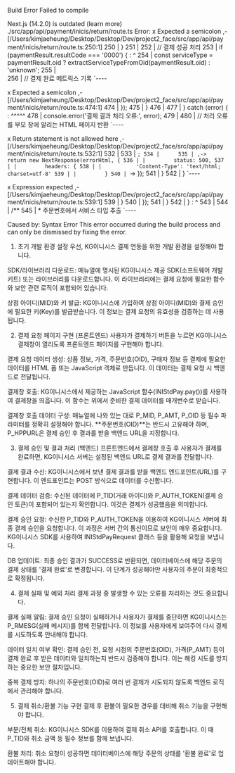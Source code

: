 
Build Error
Failed to compile

Next.js (14.2.0) is outdated (learn more)
./src/app/api/payment/inicis/return/route.ts
Error: 
  x Expected a semicolon
     ,-[/Users/kimjaeheung/Desktop/Desktop/Dev/project2_face/src/app/api/payment/inicis/return/route.ts:250:1]
 250 |     }
 251 | 
 252 |     // 결제 성공 처리
 253 |     if (paymentResult.resultCode === '0000') {
     :     ^
 254 |       const serviceType = paymentResult.oid ? extractServiceTypeFromOid(paymentResult.oid) : 'unknown';
 255 |       
 256 |       // 결제 완료 메트릭스 기록
     `----

  x Expected a semicolon
     ,-[/Users/kimjaeheung/Desktop/Desktop/Dev/project2_face/src/app/api/payment/inicis/return/route.ts:474:1]
 474 |       });
 475 |     }
 476 | 
 477 |   } catch (error) {
     :     ^^^^^
 478 |     console.error('결제 결과 처리 오류:', error);
 479 | 
 480 |     // 처리 오류를 부모 창에 알리는 HTML 페이지 반환
     `----

  x Return statement is not allowed here
     ,-[/Users/kimjaeheung/Desktop/Desktop/Dev/project2_face/src/app/api/payment/inicis/return/route.ts:532:1]
 532 |     </body>
 533 |     </html>`;
 534 |     
 535 | ,->     return new NextResponse(errorHtml, {
 536 | |         status: 500,
 537 | |         headers: {
 538 | |           'Content-Type': 'text/html; charset=utf-8'
 539 | |         }
 540 | `->     });
 541 |       }
 542 |     }
     `----

  x Expression expected
     ,-[/Users/kimjaeheung/Desktop/Desktop/Dev/project2_face/src/app/api/payment/inicis/return/route.ts:539:1]
 539 |       }
 540 |     });
 541 |   }
 542 | }
     : ^
 543 | 
 544 | /**
 545 |  * 주문번호에서 서비스 타입 추출
     `----

Caused by:
    Syntax Error
This error occurred during the build process and can only be dismissed by fixing the error.



1. 초기 개발 환경 설정
우선, KG이니시스 결제 연동을 위한 개발 환경을 설정해야 합니다.

SDK/라이브러리 다운로드: 매뉴얼에 명시된 KG이니시스 제공 SDK(소프트웨어 개발 키트) 또는 라이브러리를 다운로드합니다. 이 라이브러리에는 결제 요청에 필요한 함수와 보안 관련 로직이 포함되어 있습니다.

상점 아이디(MID)와 키 발급: KG이니시스에 가입하여 상점 아이디(MID)와 결제 승인에 필요한 키(Key)를 발급받습니다. 이 정보는 결제 요청의 유효성을 검증하는 데 사용됩니다.

2. 결제 요청 페이지 구현 (프론트엔드)
사용자가 결제하기 버튼을 누르면 KG이니시스 결제창이 열리도록 프론트엔드 페이지를 구현해야 합니다.

결제 요청 데이터 생성: 상품 정보, 가격, 주문번호(OID), 구매자 정보 등 결제에 필요한 데이터를 HTML 폼 또는 JavaScript 객체로 만듭니다. 이 데이터는 결제 요청 시 백엔드로 전달됩니다.

결제창 호출: KG이니시스에서 제공하는 JavaScript 함수(INIStdPay.pay())를 사용하여 결제창을 띄웁니다. 이 함수는 위에서 준비한 결제 데이터를 매개변수로 받습니다.

결제창 호출 데이터 구성: 매뉴얼에 나와 있는 대로 P_MID, P_AMT, P_OID 등 필수 파라미터를 정확히 설정해야 합니다. **주문번호(OID)**는 반드시 고유해야 하며, P_HPPURL은 결제 승인 후 결과를 받을 백엔드 URL을 지정합니다.

3. 결제 승인 및 결과 처리 (백엔드)
프론트엔드에서 결제창 호출 후 사용자가 결제를 완료하면, KG이니시스 서버는 설정된 백엔드 URL로 결제 결과를 전달합니다.

결제 결과 수신: KG이니시스에서 보낸 결제 결과를 받을 백엔드 엔드포인트(URL)를 구현합니다. 이 엔드포인트는 POST 방식으로 데이터를 수신합니다.

결제 데이터 검증: 수신된 데이터에 P_TID(거래 아이디)와 P_AUTH_TOKEN(결제 승인 토큰)이 포함되어 있는지 확인합니다. 이것은 결제가 성공했음을 의미합니다.

결제 승인 요청: 수신한 P_TID와 P_AUTH_TOKEN을 이용하여 KG이니시스 서버에 최종 결제 승인을 요청합니다. 이 과정은 서버 간의 통신이므로 보안이 매우 중요합니다. KG이니시스 SDK를 사용하여 INIStdPayRequest 클래스 등을 활용해 요청을 보냅니다.

DB 업데이트: 최종 승인 결과가 SUCCESS로 반환되면, 데이터베이스에 해당 주문의 결제 상태를 '결제 완료'로 변경합니다. 이 단계가 성공해야만 사용자의 주문이 최종적으로 확정됩니다.

4. 결제 실패 및 예외 처리
결제 과정 중 발생할 수 있는 오류를 처리하는 것도 중요합니다.

결제 실패 알림: 결제 승인 요청이 실패하거나 사용자가 결제를 중단하면 KG이니시스는 P_RMESG(실패 메시지)를 함께 전달합니다. 이 정보를 사용자에게 보여주어 다시 결제를 시도하도록 안내해야 합니다.

데이터 일치 여부 확인: 결제 승인 전, 요청 시점의 주문번호(OID), 가격(P_AMT) 등이 결제 완료 후 받은 데이터와 일치하는지 반드시 검증해야 합니다. 이는 해킹 시도를 방지하는 중요한 보안 절차입니다.

중복 결제 방지: 하나의 주문번호(OID)로 여러 번 결제가 시도되지 않도록 백엔드 로직에서 관리해야 합니다.

5. 결제 취소/환불 기능 구현
결제 후 환불이 필요한 경우를 대비해 취소 기능을 구현해야 합니다.

부분/전체 취소: KG이니시스 SDK를 이용하여 결제 취소 API를 호출합니다. 이 때 P_TID와 취소 금액 등 필수 정보를 함께 보냅니다.

환불 처리: 취소 요청이 성공하면 데이터베이스에 해당 주문의 상태를 '환불 완료'로 업데이트해야 합니다.

